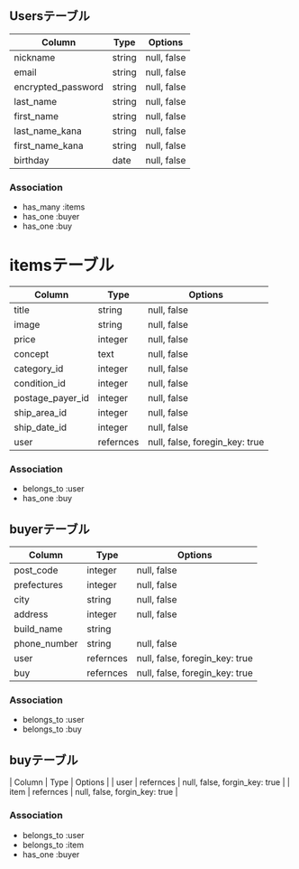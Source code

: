 ## Usersテーブル

| Column             | Type   | Options              |
| ------------------ | ------ | -------------------- |
| nickname           | string | null, false          |
| email              | string | null, false          |
| encrypted_password | string | null, false          |
| last_name          | string | null, false          |
| first_name         | string | null, false          |
| last_name_kana     | string | null, false          |
| first_name_kana    | string | null, false          |
| birthday           | date   | null, false          |

### Association

- has_many :items
- has_one  :buyer
- has_one  :buy

# itemsテーブル

| Column             | Type      | Options                        |
| ------------------ | --------- | ------------------------------ |
| title              | string    | null, false                    |
| image              | string    | null, false                    |
| price              | integer   | null, false                    |
| concept            | text      | null, false                    |
| category_id        | integer   | null, false                    |
| condition_id       | integer   | null, false                    |
| postage_payer_id   | integer   | null, false                    |
| ship_area_id       | integer   | null, false                    |
| ship_date_id       | integer   | null, false                    |
| user               | refernces | null, false, foregin_key: true |

### Association

- belongs_to :user
- has_one    :buy

## buyerテーブル

| Column             | Type      | Options                        |
| ------------------ | --------- | ------------------------------ |
| post_code          | integer   | null, false                    |
| prefectures        | integer   | null, false                    |
| city               | string    | null, false                    |
| address            | integer   | null, false                    |
| build_name         | string    |                                |
| phone_number       | string    | null, false                    |
| user               | refernces | null, false, foregin_key: true |
| buy                | refernces | null, false, foregin_key: true |

### Association

- belongs_to :user
- belongs_to :buy

## buyテーブル

| Column            | Type       | Options                        |
| user              | refernces  | null, false, forgin_key: true  |
| item              | refernces  | null, false, forgin_key: true  |

### Association

- belongs_to :user
- belongs_to :item
- has_one    :buyer